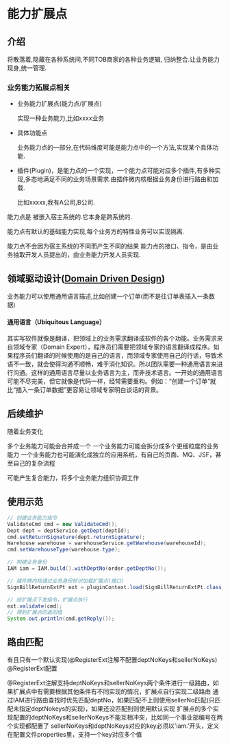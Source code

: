 # 能力扩展点





## 介绍

将散落着,隐藏在各种系统间,不同TOB商家的各种业务逻辑, 归纳整合.让业务能力现身,统一管理.



### 业务能力拓展点相关

- 业务能力扩展点(能力点/扩展点)

  实现一种业务能力,比如xxxx业务

- 具体功能点

  业务能力点的一部分,在代码维度可能是能力点中的一个方法,实现某个具体功能.

- 插件(Plugin)，是能力点的一个实现，一个能力点可能对应多个插件,有多种实现,多态地满足不同的业务场景需求.由插件微内核根据业务身份进行路由和加载.

  比如xxxxx,我有A公司,B公司.

  

能力点是 被嵌入宿主系统的.它本身是跨系统的.

能力点有默认的基础能力实现,每个业务方的特性业务可以实现隔离.



能力点不会因为宿主系统的不同而产生不同的结果
能力点的接口、指令，是由业务抽取开发人员提出的，由业务能力开发人员实现.





## 领域驱动设计([Domain Driven Design](https://en.wikipedia.org/wiki/Domain-driven_design)) 

业务能力可以使用通用语言描述,比如创建一个订单(而不是往订单表插入一条数据)

#### 通用语言（Ubiquitous Language）

其实写软件就像是翻译，把领域上的业务需求翻译成软件的各个功能。业务需求来自领域专家（Domain Expert），程序员们需要把领域专家的语言翻译成程序。如果程序员们翻译的时候使用的是自己的语言，而领域专家使用自己的行话，导致术语不一致，就会使得沟通不顺畅，难于消化知识。所以团队需要一种通用语言来进行沟通。这样的通用语言尽量以业务语言为主，而非技术语言。一开始的通用语言可能不尽完美，但它就像是代码一样，经常需要重构。例如：“创建一个订单”就比“插入一条订单数据”更容易让领域专家明白谈话的背景。







## 后续维护

随着业务变化

多个业务能力可能会合并成一个
一个业务能力可能会拆分成多个更细粒度的业务能力
一个业务能力也可能演化成独立的应用系统，有自己的页面、MQ、JSF，甚至自己的复杂流程

可能产生复合能力，将多个业务能力组织协调工作



## 使用示范

```java
// 创建业务能力指令
ValidateCmd cmd = new ValidateCmd(); 
Dept dept = deptService.getDept(deptId);
cmd.setReturnSignature(dept.returnSignature);
Warehouse warehouse = warehouseService.getWarehouse(warehouseId);
cmd.setWarehouseType(warehouse.type);

// 构建业务身份
IAM iam = IAM.build().withDeptNo(order.getDeptNo());

// 插件微内核通过业务身份标识加载扩展点(接口)
SignBillReturnExtPt ext = pluginContext.load(SignBillReturnExtPt.class, iam);

// 给扩展点下发指令，扩展点执行
ext.validate(cmd);
// 得到扩展点的返回值
System.out.println(cmd.getReply());

```



## 路由匹配

有且只有一个默认实现(@RegisterExt注解不配置deptNoKeys和sellerNoKeys)
@RegisterExt配置


@RegisterExt注解支持deptNoKeys和sellerNoKeys两个条件进行一级路由，如果扩展点中有需要根据其他条件有不同实现的情况，扩展点自行实现二级路由
通过IAM进行路由查找时优先匹配deptNo，如果匹配不上则使用sellerNo匹配(只匹配未指定deptNokeys的实现)，如果还没匹配到则使用默认实现
扩展点的多个实现配置的deptNoKeys和sellerNoKeys不能互相冲突，比如同一个事业部编号在两个实现都配置了
sellerNoKeys和deptNoKeys对应的key必须以'iam.'开头，定义在配置文件properties里，支持一个key对应多个值







